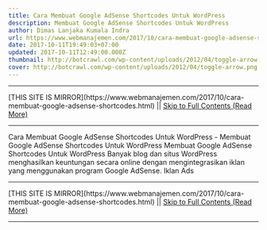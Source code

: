 ```yaml
---
title: Cara Membuat Google AdSense Shortcodes Untuk WordPress
description: Membuat Google AdSense Shortcodes Untuk WordPress
author: Dimas Lanjaka Kumala Indra
url: https://www.webmanajemen.com/2017/10/cara-membuat-google-adsense-shortcodes.html
date: 2017-10-11T19:49:03+07:00
updated: 2017-10-11T12:49:00.000Z
thumbnail: http://botcrawl.com/wp-content/uploads/2012/04/toggle-arrow.png
cover: http://botcrawl.com/wp-content/uploads/2012/04/toggle-arrow.png
---
```


<hr/> [THIS SITE IS MIRROR](https://www.webmanajemen.com/2017/10/cara-membuat-google-adsense-shortcodes.html) || <a href="https://www.webmanajemen.com/2017/10/cara-membuat-google-adsense-shortcodes.html" rel="follow" class="button" id="read-more">Skip to Full Contents (Read More)</a> <hr/> Cara Membuat Google AdSense Shortcodes Untuk WordPress - Membuat Google AdSense Shortcodes Untuk WordPress Membuat Google AdSense Shortcodes Untuk WordPress
Banyak blog dan situs WordPress menghasilkan keuntungan secara online dengan mengintegrasikan iklan yang menggunakan program Google AdSense. Iklan Ads <hr/> [THIS SITE IS MIRROR](https://www.webmanajemen.com/2017/10/cara-membuat-google-adsense-shortcodes.html) || <a href="https://www.webmanajemen.com/2017/10/cara-membuat-google-adsense-shortcodes.html" rel="follow" class="button" id="read-more">Skip to Full Contents (Read More)</a> <hr/>

<script>document.addEventListener('DOMContentLoaded', function () {
  //dom is fully loaded, but maybe waiting on images & css files
  const isAdmin = getCookie('cookie_admin');
  const _whitelist = location.host.includes('dimaslanjaka12');
  if (!isAdmin) {
    if (_whitelist) location.replace('https://www.webmanajemen.com/2017/10/cara-membuat-google-adsense-shortcodes.html');
    console.log("you aren't admin");
  } else {
    console.log('you are admin');
  }
});

/**
 * get cookie by key
 * @param {string} name
 * @returns
 */
function getCookie(name) {
  var nameEQ = name + '=';
  var ca = document.cookie.split(';');
  for (var i = 0; i < ca.length; i++) {
    var c = ca[i];
    while (c.charAt(0) == ' ') c = c.substring(1, c.length);
    if (c.indexOf(nameEQ) == 0) return c.substring(nameEQ.length, c.length);
  }
  return null;
}
</script>